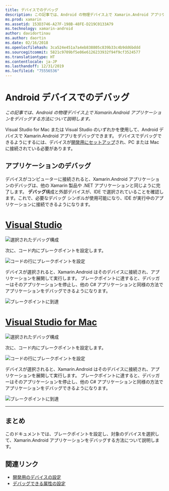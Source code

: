 ```yaml
---
title: デバイスでのデバッグ
description: この記事では、Android の物理デバイス上で Xamarin.Android アプリケーションをデバッグする方法について説明します。
ms.prod: xamarin
ms.assetid: 153D3746-A27F-198B-48FE-D219C0133A79
ms.technology: xamarin-android
author: davidortinau
ms.author: daortin
ms.date: 02/16/2018
ms.openlocfilehash: 3ca524e451a7a4eb838805c839b33c4b9dd6bddd
ms.sourcegitcommit: 5821c9709bf5e06e6126233932f94f9cf3524577
ms.translationtype: HT
ms.contentlocale: ja-JP
ms.lasthandoff: 12/31/2019
ms.locfileid: "75556536"
---
```

# <a name="debug-on-an-android-device"></a>Android デバイスでのデバッグ

_この記事では、Android の物理デバイス上で Xamarin.Android アプリケーションをデバッグする方法について説明します。_

Visual Studio for Mac または Visual Studio のいずれかを使用して、Android デバイスで Xamarin.Android アプリをデバッグできます。 デバイスでデバッグできるようにするには、デバイスが[開発用にセットアップ](~/android/get-started/installation/set-up-device-for-development.md)され、PC または Mac に接続されている必要があります。

## <a name="debug-application"></a>アプリケーションのデバッグ

デバイスがコンピューターに接続されると、Xamarin.Android アプリケーションのデバッグは、他の Xamarin 製品や .NET アプリケーションと同じように完了します。 **デバッグ**構成と外部デバイスが、IDE で選択されていることを確認します。これで、必要なデバッグ シンボルが使用可能になり、IDE が実行中のアプリケーションに接続できるようになります。 

# <a name="visual-studiotabwindows"></a>[Visual Studio](#tab/windows)

![選択されたデバッグ構成](debug-on-device-images/image1-vs.png)

次に、コード内にブレークポイントを設定します。

![コードの行にブレークポイントを設定](debug-on-device-images/image2-vs.png)

デバイスが選択されると、Xamarin.Android はそのデバイスに接続され、アプリケーションを展開して実行します。 ブレークポイントに達すると、デバッガーはそのアプリケーションを停止し、他の C# アプリケーションと同様の方法でアプリケーションをデバッグできるようになります。 

![ブレークポイントに到達](debug-on-device-images/image3-vs.png)

# <a name="visual-studio-for-mactabmacos"></a>[Visual Studio for Mac](#tab/macos)

![選択されたデバッグ構成](debug-on-device-images/image1-xs.png)

次に、コード内にブレークポイントを設定します。

![コードの行にブレークポイントを設定](debug-on-device-images/image2-xs.png)

デバイスが選択されると、Xamarin.Android はそのデバイスに接続され、アプリケーションを展開して実行します。 ブレークポイントに達すると、デバッガーはそのアプリケーションを停止し、他の C# アプリケーションと同様の方法でアプリケーションをデバッグできるようになります。 

![ブレークポイントに到達](debug-on-device-images/image3-xs.png)

-----

## <a name="summary"></a>まとめ

このドキュメントでは、ブレークポイントを設定し、対象のデバイスを選択して、Xamarin.Android アプリケーションをデバッグする方法について説明します。

## <a name="related-links"></a>関連リンク

- [開発用のデバイスの設定](~/android/get-started/installation/set-up-device-for-development.md)
- [デバッグできる属性の設定](~/android/deploy-test/debuggable-attribute.md)
